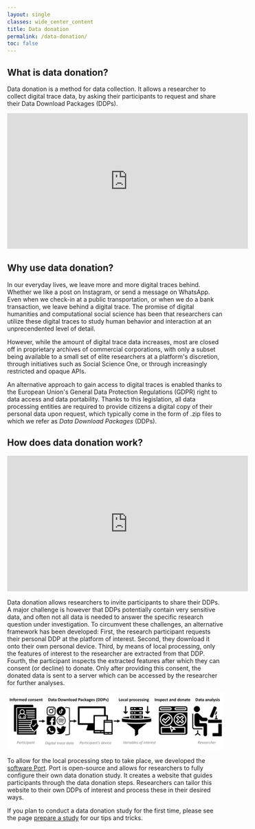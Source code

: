 ```yaml
---
layout: single
classes: wide_center_content
title: Data donation
permalink: /data-donation/
toc: false
---
```


## What is data donation?

Data donation is a method for data collection. It allows a researcher to collect digital trace data, by asking their participants to request and share their Data Download Packages (DDPs).

<iframe width="560" height="315" src="https://youtube.com/embed/O_kYejQIaK8" frameborder="0" allowfullscreen></iframe>


## Why use data donation?

In our everyday lives, we leave more and more digital traces behind. Whether we like a post on Instagram, or send a message on WhatsApp. Even when we check-in at a public transportation, or when we do a bank transaction, we leave behind a digital trace. The promise of digital humanities and computational social science has been that researchers can utilize these digital traces to study human behavior and interaction at an unprecendented level of detail.

However, while the amount of digital trace data increases, most are closed off in proprietary archives of commercial corporations, with only a subset being available to a small set of elite researchers at a platform's discretion, through initiatives such as Social Science One, or through increasingly restricted and opaque APIs.

An alternative approach to gain access to digital traces is enabled thanks to the European Union's General Data Protection Regulations (GDPR) right to data access and data portability. Thanks to this legislation, all data processing entities are required to provide citizens a digital copy of their personal data upon request, which typically come in the form of .zip files to which we refer as *Data Download Packages* (DDPs).

## How does data donation work?

<iframe width="560" height="315" src="https://youtube.com/embed/FRjtZxjmrCE" frameborder="0" allowfullscreen></iframe>

Data donation allows researchers to invite participants to share their DDPs. A major challenge is however that DDPs potentially contain very sensitive data, and often not all data is needed to answer the specific research question under investigation. To circumvent these challenges, an alternative framework has been developed: First, the research participant requests their personal DDP at the platform of interest. Second, they download it onto their own personal device. Third, by means of local processing, only the features of interest to the researcher are extracted from that DDP. Fourth, the participant inspects the extracted features after which they can consent (or decline) to donate. Only after providing this consent, the donated data is sent to a server which can be accessed by the researcher for further analyses.

![Figure 1: An overview of the data donation workflow](/assets/images/about/data_donation_flow.png)

To allow for the local processing step to take place, we developed the [software Port](/software/). Port is open-source and allows for researchers to fully configure their own data donation study. It creates a website that guides participants through the data donation steps. Researchers can tailor this website to their own DDPs of interest and process these in their desired ways. 

If you plan to conduct a data donation study for the first time, please see the page [prepare a study](prepare-a-study) for our tips and tricks.





